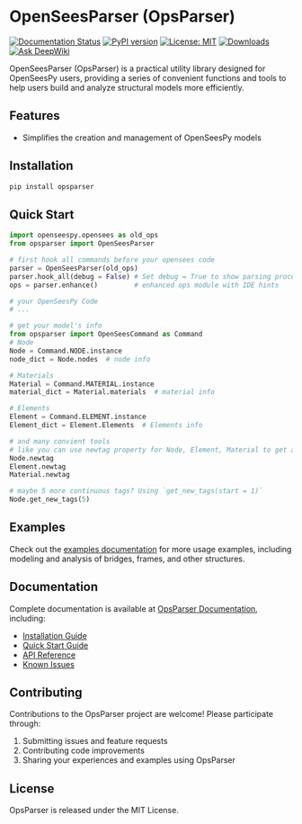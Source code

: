 # OpenSeesParser (OpsParser)

[![Documentation Status](https://readthedocs.org/projects/opsparser/badge/?version=latest)](https://opsparser.readthedocs.io/en/latest/index.html)
[![PyPI version](https://badge.fury.io/py/opsparser.svg)](https://badge.fury.io/py/opsparser)
[![License: MIT](https://img.shields.io/badge/License-MIT-yellow.svg)](https://opensource.org/licenses/MIT)
[![Downloads](https://static.pepy.tech/badge/opsparser)](https://pepy.tech/project/opsparser)
[![Ask DeepWiki](https://deepwiki.com/badge.svg)](https://deepwiki.com/SeismoExt/OpsParser)

OpenSeesParser (OpsParser) is a practical utility library designed for OpenSeesPy users, providing a series of convenient functions and tools to help users build and analyze structural models more efficiently.

## Features

- Simplifies the creation and management of OpenSeesPy models

## Installation

```bash
pip install opsparser
```

## Quick Start

```python
import openseespy.opensees as old_ops
from opsparser import OpenSeesParser

# first hook all commands before your opensees code
parser = OpenSeesParser(old_ops)
parser.hook_all(debug = False) # Set debug = True to show parsing process
ops = parser.enhance()         # enhanced ops module with IDE hints

# your OpenSeesPy Code
# ...

# get your model's info
from opsparser import OpenSeesCommand as Command
# Node
Node = Command.NODE.instance
node_dict = Node.nodes  # node info

# Materials
Material = Command.MATERIAL.instance
material_dict = Material.materials  # material info

# Elements
Element = Command.ELEMENT.instance
Element_dict = Element.Elements  # Elements info

# and many convient tools
# like you can use newtag property for Node, Element, Material to get a unused tag
Node.newtag
Element.newtag
Material.newtag

# maybe 5 more continuous tags? Using `get_new_tags(start = 1)`
Node.get_new_tags(5)

```

## Examples

Check out the [examples documentation](https://opsparser.readthedocs.io/en/latest/examples/index.html) for more usage examples, including modeling and analysis of bridges, frames, and other structures.

## Documentation

Complete documentation is available at [OpsParser Documentation](https://opsparser.readthedocs.io/en/latest/index.html), including:

- [Installation Guide](https://opsparser.readthedocs.io/en/latest/installation.html)
- [Quick Start Guide](https://opsparser.readthedocs.io/en/latest/quick_start.html)
- [API Reference](https://opsparser.readthedocs.io/en/latest/api.html)
- [Known Issues](https://opsparser.readthedocs.io/en/latest/known_issues.html)

## Contributing

Contributions to the OpsParser project are welcome! Please participate through:

1. Submitting issues and feature requests
2. Contributing code improvements
3. Sharing your experiences and examples using OpsParser

## License

OpsParser is released under the MIT License.
